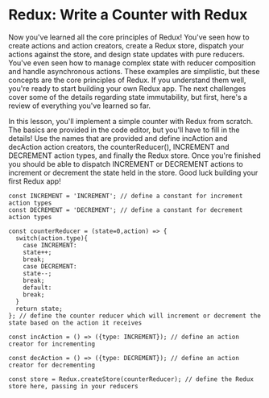 # Redux: Write a Counter with Redux
Now you've learned all the core principles of Redux! You've seen how to create actions and action creators, create a Redux store, dispatch your actions against the store, and design state updates with pure reducers. You've even seen how to manage complex state with reducer composition and handle asynchronous actions. These examples are simplistic, but these concepts are the core principles of Redux. If you understand them well, you're ready to start building your own Redux app. The next challenges cover some of the details regarding state immutability, but first, here's a review of everything you've learned so far.


In this lesson, you'll implement a simple counter with Redux from scratch. The basics are provided in the code editor, but you'll have to fill in the details! Use the names that are provided and define incAction and decAction action creators, the counterReducer(), INCREMENT and DECREMENT action types, and finally the Redux store. Once you're finished you should be able to dispatch INCREMENT or DECREMENT actions to increment or decrement the state held in the store. Good luck building your first Redux app!

```
const INCREMENT = 'INCREMENT'; // define a constant for increment action types
const DECREMENT = 'DECREMENT'; // define a constant for decrement action types

const counterReducer = (state=0,action) => {
  switch(action.type){
    case INCREMENT:
    state++;
    break;
    case DECREMENT:
    state--;
    break;
    default:
    break;
  }
  return state;
}; // define the counter reducer which will increment or decrement the state based on the action it receives

const incAction = () => ({type: INCREMENT}); // define an action creator for incrementing

const decAction = () => ({type: DECREMENT}); // define an action creator for decrementing

const store = Redux.createStore(counterReducer); // define the Redux store here, passing in your reducers

```